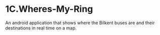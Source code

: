 # 1C.Wheres-My-Ring
An android application that shows where the Bilkent buses are and their destinations in real time on a map.
